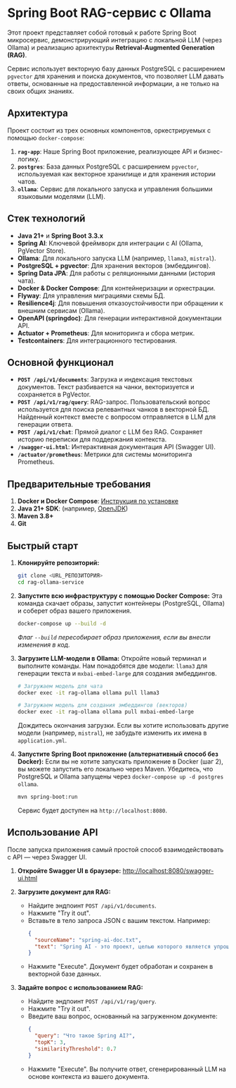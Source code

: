 # Spring Boot RAG-сервис с Ollama

Этот проект представляет собой готовый к работе Spring Boot микросервис, демонстрирующий интеграцию с локальной LLM (через Ollama) и реализацию архитектуры **Retrieval-Augmented Generation (RAG)**.

Сервис использует векторную базу данных PostgreSQL с расширением `pgvector` для хранения и поиска документов, что позволяет LLM давать ответы, основанные на предоставленной информации, а не только на своих общих знаниях.

## Архитектура

Проект состоит из трех основных компонентов, оркестрируемых с помощью `docker-compose`:
1.  **`rag-app`**: Наше Spring Boot приложение, реализующее API и бизнес-логику.
2.  **`postgres`**: База данных PostgreSQL с расширением `pgvector`, используемая как векторное хранилище и для хранения истории чатов.
3.  **`ollama`**: Сервис для локального запуска и управления большими языковыми моделями (LLM).

## Стек технологий

- **Java 21+** и **Spring Boot 3.3.x**
- **Spring AI**: Ключевой фреймворк для интеграции с AI (Ollama, PgVector Store).
- **Ollama**: Для локального запуска LLM (например, `llama3`, `mistral`).
- **PostgreSQL + pgvector**: Для хранения векторов (эмбеддингов).
- **Spring Data JPA**: Для работы с реляционными данными (история чата).
- **Docker & Docker Compose**: Для контейнеризации и оркестрации.
- **Flyway**: Для управления миграциями схемы БД.
- **Resilience4j**: Для повышения отказоустойчивости при обращении к внешним сервисам (Ollama).
- **OpenAPI (springdoc)**: Для генерации интерактивной документации API.
- **Actuator + Prometheus**: Для мониторинга и сбора метрик.
- **Testcontainers**: Для интеграционного тестирования.

## Основной функционал

- **`POST /api/v1/documents`**: Загрузка и индексация текстовых документов. Текст разбивается на чанки, векторизуется и сохраняется в PgVector.
- **`POST /api/v1/rag/query`**: RAG-запрос. Пользовательский вопрос используется для поиска релевантных чанков в векторной БД. Найденный контекст вместе с вопросом отправляется в LLM для генерации ответа.
- **`POST /api/v1/chat`**: Прямой диалог с LLM без RAG. Сохраняет историю переписки для поддержания контекста.
- **`/swagger-ui.html`**: Интерактивная документация API (Swagger UI).
- **`/actuator/prometheus`**: Метрики для системы мониторинга Prometheus.

## Предварительные требования

1.  **Docker и Docker Compose**: [Инструкция по установке](https://docs.docker.com/get-docker/)
2.  **Java 21+ SDK**: (например, [OpenJDK](https://openjdk.java.net/))
3.  **Maven 3.8+**
4.  **Git**

## Быстрый старт

1.  **Клонируйте репозиторий:**
    ```bash
    git clone <URL_РЕПОЗИТОРИЯ>
    cd rag-ollama-service
    ```

2.  **Запустите всю инфраструктуру с помощью Docker Compose:**
    Эта команда скачает образы, запустит контейнеры (PostgreSQL, Ollama) и соберет образ вашего приложения.
    ```bash
    docker-compose up --build -d
    ```
    *Флаг `--build` пересобирает образ приложения, если вы внесли изменения в код.*

3.  **Загрузите LLM-модели в Ollama:**
    Откройте новый терминал и выполните команды. Нам понадобятся две модели: `llama3` для генерации текста и `mxbai-embed-large` для создания эмбеддингов.
    ```bash
    # Загружаем модель для чата
    docker exec -it rag-ollama ollama pull llama3

    # Загружаем модель для создания эмбеддингов (векторов)
    docker exec -it rag-ollama ollama pull mxbai-embed-large
    ```
    Дождитесь окончания загрузки. Если вы хотите использовать другие модели (например, `mistral`), не забудьте изменить их имена в `application.yml`.

4.  **Запустите Spring Boot приложение (альтернативный способ без Docker):**
    Если вы не хотите запускать приложение в Docker (шаг 2), вы можете запустить его локально через Maven. Убедитесь, что PostgreSQL и Ollama запущены через `docker-compose up -d postgres ollama`.
    ```bash
    mvn spring-boot:run
    ```
    Сервис будет доступен на `http://localhost:8080`.

## Использование API

После запуска приложения самый простой способ взаимодействовать с API — через Swagger UI.

1.  **Откройте Swagger UI в браузере:**
    [http://localhost:8080/swagger-ui.html](http://localhost:8080/swagger-ui.html)

2.  **Загрузите документ для RAG:**
    - Найдите эндпоинт `POST /api/v1/documents`.
    - Нажмите "Try it out".
    - Вставьте в тело запроса JSON с вашим текстом. Например:
      ```json
      {
        "sourceName": "spring-ai-doc.txt",
        "text": "Spring AI - это проект, целью которого является упрощение разработки приложений, использующих искусственный интеллект. Он предоставляет абстракции для взаимодействия с различными AI моделями, включая чаты и модели для создания эмбеддингов. Проект легко интегрируется со Spring Boot и экосистемой Spring."
      }
      ```
    - Нажмите "Execute". Документ будет обработан и сохранен в векторной базе данных.

3.  **Задайте вопрос с использованием RAG:**
    - Найдите эндпоинт `POST /api/v1/rag/query`.
    - Нажмите "Try it out".
    - Введите ваш вопрос, основанный на загруженном документе:
      ```json
      {
        "query": "Что такое Spring AI?",
        "topK": 3,
        "similarityThreshold": 0.7
      }
      ```
    - Нажмите "Execute". Вы получите ответ, сгенерированный LLM на основе контекста из вашего документа.
